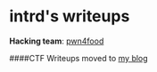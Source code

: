 intrd's writeups
================

**Hacking team**: [pwn4food](https://ctftime.org/team/33157)

####CTF Writeups moved to [my blog](http://dann.com.br/ctf/) 

